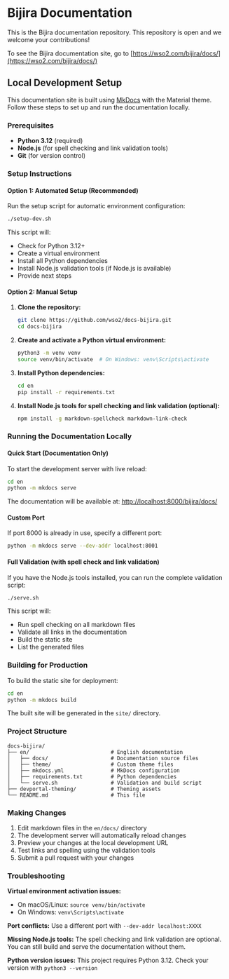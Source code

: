 # Bijira Documentation

This is the Bijira documentation repository. This repository is open and we welcome your contributions!

To see the Bijira documentation site, go to [https://wso2.com/bijira/docs/](https://wso2.com/bijira/docs/)

## Local Development Setup

This documentation site is built using [MkDocs](https://www.mkdocs.org/) with the Material theme. Follow these steps to set up and run the documentation locally.

### Prerequisites

- **Python 3.12** (required)
- **Node.js** (for spell checking and link validation tools)
- **Git** (for version control)

### Setup Instructions

#### Option 1: Automated Setup (Recommended)

Run the setup script for automatic environment configuration:

```bash
./setup-dev.sh
```

This script will:
- Check for Python 3.12+ 
- Create a virtual environment
- Install all Python dependencies
- Install Node.js validation tools (if Node.js is available)
- Provide next steps

#### Option 2: Manual Setup

1. **Clone the repository:**
   ```bash
   git clone https://github.com/wso2/docs-bijira.git
   cd docs-bijira
   ```

2. **Create and activate a Python virtual environment:**
   ```bash
   python3 -m venv venv
   source venv/bin/activate  # On Windows: venv\Scripts\activate
   ```

3. **Install Python dependencies:**
   ```bash
   cd en
   pip install -r requirements.txt
   ```

4. **Install Node.js tools for spell checking and link validation (optional):**
   ```bash
   npm install -g markdown-spellcheck markdown-link-check
   ```

### Running the Documentation Locally

#### Quick Start (Documentation Only)
To start the development server with live reload:

```bash
cd en
python -m mkdocs serve
```

The documentation will be available at: [http://localhost:8000/bijira/docs/](http://localhost:8000/bijira/docs/)

#### Custom Port
If port 8000 is already in use, specify a different port:

```bash
python -m mkdocs serve --dev-addr localhost:8001
```

#### Full Validation (with spell check and link validation)
If you have the Node.js tools installed, you can run the complete validation script:

```bash
./serve.sh
```

This script will:
- Run spell checking on all markdown files
- Validate all links in the documentation
- Build the static site
- List the generated files

### Building for Production

To build the static site for deployment:

```bash
cd en
python -m mkdocs build
```

The built site will be generated in the `site/` directory.

### Project Structure

```
docs-bijira/
├── en/                          # English documentation
│   ├── docs/                    # Documentation source files
│   ├── theme/                   # Custom theme files
│   ├── mkdocs.yml               # MkDocs configuration
│   ├── requirements.txt         # Python dependencies
│   └── serve.sh                 # Validation and build script
├── devportal-theming/           # Theming assets
└── README.md                    # This file
```

### Making Changes

1. Edit markdown files in the `en/docs/` directory
2. The development server will automatically reload changes
3. Preview your changes at the local development URL
4. Test links and spelling using the validation tools
5. Submit a pull request with your changes

### Troubleshooting

**Virtual environment activation issues:**
- On macOS/Linux: `source venv/bin/activate`
- On Windows: `venv\Scripts\activate`

**Port conflicts:**
Use a different port with `--dev-addr localhost:XXXX`

**Missing Node.js tools:**
The spell checking and link validation are optional. You can still build and serve the documentation without them.

**Python version issues:**
This project requires Python 3.12. Check your version with `python3 --version`
